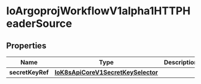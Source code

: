 
# IoArgoprojWorkflowV1alpha1HTTPHeaderSource

## Properties
Name | Type | Description | Notes
------------ | ------------- | ------------- | -------------
**secretKeyRef** | [**IoK8sApiCoreV1SecretKeySelector**](IoK8sApiCoreV1SecretKeySelector.md) |  |  [optional]



